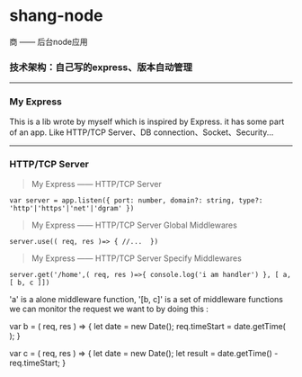 # shang-node
商 —— 后台node应用

### 技术架构：自己写的express、版本自动管理

*** 

### My Express 

This is a lib wrote by myself which is inspired by Express.
it has some part of an app. Like HTTP/TCP Server、DB connection、Socket、Security...

***

### HTTP/TCP Server

> My Express —— HTTP/TCP Server

`var server = app.listen({ port: number, domain?: string, type?: 'http'|'https'|'net'|'dgram' })`

> My Express —— HTTP/TCP Server Global Middlewares

`server.use(( req, res )=> { //...  })`

> My Express —— HTTP/TCP Server Specify Middlewares

`server.get('/home',( req, res )=>{
    console.log('i am handler')
}, [ a, [ b, c ]])`

'a' is a alone middleware function, '[b, c]' is a set of middleware functions
we can monitor the request we want to by doing this :

var b = ( req, res ) => {
    let date = new Date();
    req.timeStart = date.getTime( );
}

var c = ( req, res ) => {
    let date = new Date();
    let result = date.getTime() - req.timeStart;
}

#### 
